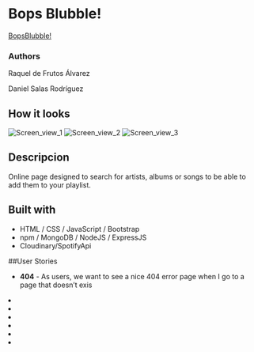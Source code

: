 # Bops Blubble!

[BopsBlubble!](https://old-sound-6865.fly.dev/)

### Authors

Raquel de Frutos Álvarez

Daniel Salas Rodríguez

## How it looks

![Screen_view_1](https://github.com/raqueldfrutos/project2-music-platform/blob/master/Images/inicio.png)
![Screen_view_2](https://github.com/raqueldfrutos/project2-music-platform/blob/master/Images/login.png)
![Screen_view_3](https://github.com/raqueldfrutos/project2-music-platform/blob/master/Images/singup.png)

## Descripcion

Online page designed to search for artists, albums or songs to be able to add them to your playlist.

 ## Built with

 - HTML / CSS / JavaScript / Bootstrap
 - npm / MongoDB / NodeJS / ExpressJS
 - Cloudinary/SpotifyApi

  ##User Stories

 - <b>404</b> - As users, we want to see a nice 404 error page when I go to a page that doesn’t exis
 <li><b></b></li>
 <li><b></b></li>
 <li><b></b></li>
 <li><b></b></li>
 <li><b></b></li>
 <li><b></b></li>
 </ul>
 </p>
